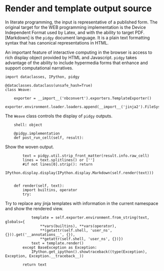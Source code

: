 # Render and template output source

In literate programming, the input is representative of a published form. The original target for the WEB programming
implementation is the Device Independent Format used by Latex, and with the ability to target PDF. [Markdown] is
the `pidgy` document language. It is a plain text formatting syntax that has canonical representations in HTML.

An important feature of interactive computing in the browser is access to rich display object provided by
HTML and Javascript. `pidgy` takes advantage of the ability to include hypermedia forms that enhance and
support computational narratives.

    import dataclasses, IPython, pidgy

    @dataclasses.dataclass(unsafe_hash=True)
    class Weave:

        exporter = __import__('nbconvert').exporters.TemplateExporter()
        exporter.environment.loader.loaders.append(__import__('jinja2').FileSystemLoader('.'))

The `Weave` class controls the display of `pidgy` outputs.

        shell: object

        @pidgy.implementation
        def post_run_cell(self, result):

Show the woven output.

            text = pidgy.util.strip_front_matter(result.info.raw_cell)
            lines = text.splitlines() or ['']
            #if not lines[0].strip(): return
            IPython.display.display(IPython.display.Markdown(self.render(text)))


        def render(self, text):
            import builtins, operator
            try:

Try to replace any jinja templates with information in the current namespace
and show the rendered view.

                template = self.exporter.environment.from_string(text, globals={
                    **vars(builtins), **vars(operator),
                    **(getattr(self.shell, 'user_ns', {})).get('__annotations__', {}),
                    **getattr(self.shell, 'user_ns', {})})
                text = template.render()
            except BaseException as Exception:
                IPython.get_ipython().showtraceback((type(Exception), Exception, Exception.__traceback__))

            return text
